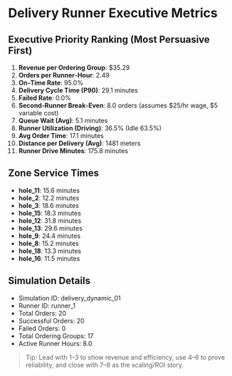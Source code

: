 # Delivery Runner Executive Metrics

## Executive Priority Ranking (Most Persuasive First)
1. **Revenue per Ordering Group**: $35.29
2. **Orders per Runner‑Hour**: 2.49
3. **On‑Time Rate**: 95.0%
4. **Delivery Cycle Time (P90)**: 29.1 minutes
5. **Failed Rate**: 0.0%
6. **Second‑Runner Break‑Even**: 8.0 orders (assumes $25/hr wage, $5 variable cost)
7. **Queue Wait (Avg)**: 5.1 minutes
8. **Runner Utilization (Driving)**: 36.5% (Idle 63.5%)
9. **Avg Order Time**: 17.1 minutes
10. **Distance per Delivery (Avg)**: 1481 meters
11. **Runner Drive Minutes**: 175.8 minutes

## Zone Service Times
- **hole_11**: 15.6 minutes
- **hole_2**: 12.2 minutes
- **hole_3**: 18.6 minutes
- **hole_15**: 18.3 minutes
- **hole_12**: 31.8 minutes
- **hole_13**: 29.6 minutes
- **hole_9**: 24.4 minutes
- **hole_8**: 15.2 minutes
- **hole_18**: 13.3 minutes
- **hole_16**: 11.5 minutes


## Simulation Details
- Simulation ID: delivery_dynamic_01
- Runner ID: runner_1
- Total Orders: 20
- Successful Orders: 20
- Failed Orders: 0
- Total Ordering Groups: 17
- Active Runner Hours: 8.0

> Tip: Lead with 1–3 to show revenue and efficiency, use 4–6 to prove reliability, and close with 7–8 as the scaling/ROI story.
